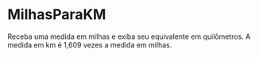 # MilhasParaKM
Receba uma medida em milhas e exiba seu equivalente em quilômetros. A medida em km é 1,609 vezes a medida em milhas.
